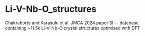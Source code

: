 # Li-V-Nb-O_structures
Chakraborty and Karasulu et al. JMCA 2024 paper SI -- database containing ~11.5k Li-V-Nb-O crystal structures optimised with DFT
